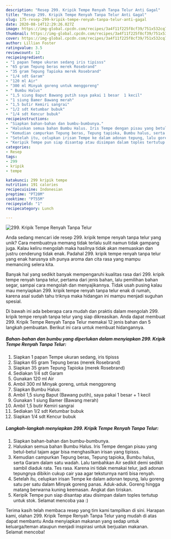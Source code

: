 ```yaml
---
description: "Resep 299. Kripik Tempe Renyah Tanpa Telur Anti Gagal"
title: "Resep 299. Kripik Tempe Renyah Tanpa Telur Anti Gagal"
slug: 175-resep-299-kripik-tempe-renyah-tanpa-telur-anti-gagal
date: 2020-08-14T12:29:26.027Z
image: https://img-global.cpcdn.com/recipes/3a4f11f225f8cf39/751x532cq70/299-kripik-tempe-renyah-tanpa-telur-foto-resep-utama.jpg
thumbnail: https://img-global.cpcdn.com/recipes/3a4f11f225f8cf39/751x532cq70/299-kripik-tempe-renyah-tanpa-telur-foto-resep-utama.jpg
cover: https://img-global.cpcdn.com/recipes/3a4f11f225f8cf39/751x532cq70/299-kripik-tempe-renyah-tanpa-telur-foto-resep-utama.jpg
author: Lillian Foster
ratingvalue: 3.5
reviewcount: 12
recipeingredient:
- "1 papan Tempe ukuran sedang iris tipisss"
- "65 gram Tepung beras merek Rosebrand"
- "35 gram Tepung Tapioka merek Rosebrand"
- "1/4 sdt Garam"
- "120 ml Air"
- "300 ml Minyak goreng untuk menggoreng"
- " Bumbu Halus"
- "1,5 siung Baput Bawang putih saya pakai 1 besar  1 kecil"
- "1 siung Bamer Bawang merah"
- "1,5 butir Kemiri sangrai"
- "1/2 sdt Ketumbar bubuk"
- "1/4 sdt Kencur bubuk"
recipeinstructions:
- "Siapkan bahan-bahan dan bumbu-bumbunya."
- "Haluskan semua bahan Bumbu Halus. Iris Tempe dengan pisau yang betul-betul tajam agar bisa menghasilkan irisan yang tipisss."
- "Kemudian campurkan Tepung beras, Tepung tapioka, Bumbu halus, serta Garam dalam satu wadah. Lalu tambahkan Air sedikit demi sedikit sambil diaduk rata. Tes rasa. Karena ini tidak memakai telur, jadi adonan tepungnya dibikin cukup cair yaa agar teksturnya nanti bisa renyah."
- "Setelah itu, celupkan irisan Tempe ke dalam adonan tepung, lalu goreng satu per satu dalam Minyak goreng panas. Aduk-aduk. Goreng hingga matang berwarna kuning keemasan. Angkat dan tiriskan."
- "Keripik Tempe pun siap disantap atau disimpan dalam toples tertutup untuk stok. Selamat mencoba yaa :)"
categories:
- Resep
tags:
- 299
- kripik
- tempe

katakunci: 299 kripik tempe 
nutrition: 191 calories
recipecuisine: Indonesian
preptime: "PT20M"
cooktime: "PT55M"
recipeyield: "1"
recipecategory: Lunch

---
```



![299. Kripik Tempe Renyah Tanpa Telur](https://img-global.cpcdn.com/recipes/3a4f11f225f8cf39/751x532cq70/299-kripik-tempe-renyah-tanpa-telur-foto-resep-utama.jpg)

Anda sedang mencari ide resep 299. kripik tempe renyah tanpa telur yang unik? Cara membuatnya memang tidak terlalu sulit namun tidak gampang juga. Kalau keliru mengolah maka hasilnya tidak akan memuaskan dan justru cenderung tidak enak. Padahal 299. kripik tempe renyah tanpa telur yang enak harusnya sih punya aroma dan cita rasa yang mampu memancing selera kita.

Banyak hal yang sedikit banyak mempengaruhi kualitas rasa dari 299. kripik tempe renyah tanpa telur, pertama dari jenis bahan, lalu pemilihan bahan segar, sampai cara mengolah dan menyajikannya. Tidak usah pusing kalau mau menyiapkan 299. kripik tempe renyah tanpa telur enak di rumah, karena asal sudah tahu triknya maka hidangan ini mampu menjadi suguhan spesial.




Di bawah ini ada beberapa cara mudah dan praktis dalam mengolah 299. kripik tempe renyah tanpa telur yang siap dikreasikan. Anda dapat membuat 299. Kripik Tempe Renyah Tanpa Telur memakai 12 jenis bahan dan 5 langkah pembuatan. Berikut ini cara untuk membuat hidangannya.

<!--inarticleads1-->

##### Bahan-bahan dan bumbu yang diperlukan dalam menyiapkan 299. Kripik Tempe Renyah Tanpa Telur:

1. Siapkan 1 papan Tempe ukuran sedang, iris tipisss
1. Siapkan 65 gram Tepung beras (merek Rosebrand)
1. Siapkan 35 gram Tepung Tapioka (merek Rosebrand)
1. Sediakan 1/4 sdt Garam
1. Gunakan 120 ml Air
1. Ambil 300 ml Minyak goreng, untuk menggoreng
1. Siapkan  Bumbu Halus:
1. Ambil 1,5 siung Baput (Bawang putih), saya pakai 1 besar + 1 kecil
1. Gunakan 1 siung Bamer (Bawang merah)
1. Ambil 1,5 butir Kemiri sangrai
1. Sediakan 1/2 sdt Ketumbar bubuk
1. Siapkan 1/4 sdt Kencur bubuk




<!--inarticleads2-->

##### Langkah-langkah menyiapkan 299. Kripik Tempe Renyah Tanpa Telur:

1. Siapkan bahan-bahan dan bumbu-bumbunya.
1. Haluskan semua bahan Bumbu Halus. Iris Tempe dengan pisau yang betul-betul tajam agar bisa menghasilkan irisan yang tipisss.
1. Kemudian campurkan Tepung beras, Tepung tapioka, Bumbu halus, serta Garam dalam satu wadah. Lalu tambahkan Air sedikit demi sedikit sambil diaduk rata. Tes rasa. Karena ini tidak memakai telur, jadi adonan tepungnya dibikin cukup cair yaa agar teksturnya nanti bisa renyah.
1. Setelah itu, celupkan irisan Tempe ke dalam adonan tepung, lalu goreng satu per satu dalam Minyak goreng panas. Aduk-aduk. Goreng hingga matang berwarna kuning keemasan. Angkat dan tiriskan.
1. Keripik Tempe pun siap disantap atau disimpan dalam toples tertutup untuk stok. Selamat mencoba yaa :)




Terima kasih telah membaca resep yang tim kami tampilkan di sini. Harapan kami, olahan 299. Kripik Tempe Renyah Tanpa Telur yang mudah di atas dapat membantu Anda menyiapkan makanan yang sedap untuk keluarga/teman ataupun menjadi inspirasi untuk berjualan makanan. Selamat mencoba!
